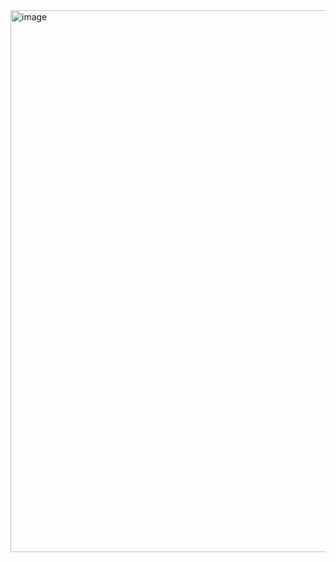 <img width="1892" height="867" alt="image" src="https://github.com/user-attachments/assets/87ce5f11-3ce8-4d48-93b5-0f2f42a9dabc" />
